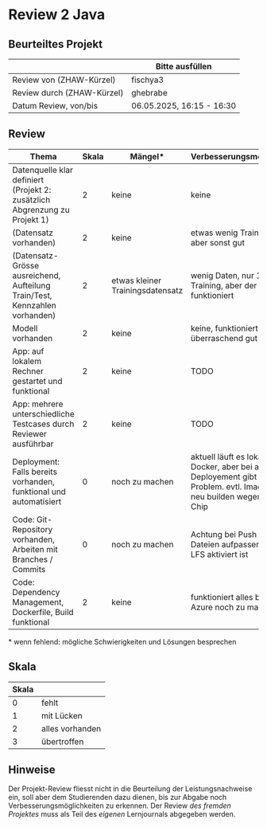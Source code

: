 ﻿# Review 2 Java

## Beurteiltes Projekt

|       | Bitte ausfüllen |
|-------|-----------------|
| Review von (ZHAW-Kürzel) | fischya3 |
| Review durch (ZHAW-Kürzel) | ghebrabe |
| Datum Review, von/bis | 06.05.2025, 16:15 - 16:30|

## Review

| Thema                                                                      | Skala | Mängel* | Verbesserungsmöglichkeiten* |
|----------------------------------------------------------------------------|-------|--------|----------------------------|
| Datenquelle klar definiert (Projekt 2: zusätzlich Abgrenzung zu Projekt 1) | 2  | keine   | keine                       |
| (Datensatz vorhanden)                                                        | 2 | keine   | etwas wenig Trainingstaten, aber sonst gut  |
| (Datensatz-Grösse ausreichend, Aufteilung Train/Test, Kennzahlen vorhanden)  | 2  | etwas kleiner Trainingsdatensatz | wenig Daten, nur 10 Bilder für Training, aber der Outcome funktioniert                      |
| Modell vorhanden                                                           | 2  | keine   | keine, funktioniert überraschend gut |
| App: auf lokalem Rechner gestartet und funktional                          | 2  | keine  | TODO                       |
| App: mehrere unterschiedliche Testcases durch Reviewer ausführbar          | 2  | keine   | TODO                       |
| Deployment: Falls bereits vorhanden, funktional und automatisiert          | 0  | noch zu machen   | aktuell läuft es lokal und auf Docker, aber bei azure Deployement gibt es noch ein Problem. evtl. Image nochmal neu builden wegen Mac M-Chip |
| Code: Git-Repository vorhanden, Arbeiten mit Branches / Commits            | 0  | noch zu machen | Achtung bei Push von grossen Dateien aufpassen, dass GIT-LFS aktiviert ist|
| Code: Dependency Management, Dockerfile, Build funktional                  | 2  | keine | funktioniert alles bis Coker, Azure noch zu machen|

\* wenn fehlend: mögliche Schwierigkeiten und Lösungen besprechen

## Skala

| Skala |                 |
|-------|-----------------|
| 0     | fehlt           |
| 1     | mit Lücken      |
| 2     | alles vorhanden |
| 3     | übertroffen     |

## Hinweise

Der Projekt-Review fliesst nicht in die Beurteilung der Leistungsnachweise ein, soll aber dem Studierenden dazu dienen, bis zur Abgabe noch Verbesserungsmöglichkeiten zu erkennen. Der Review *des fremden Projektes* muss als Teil des *eigenen* Lernjournals abgegeben werden.
